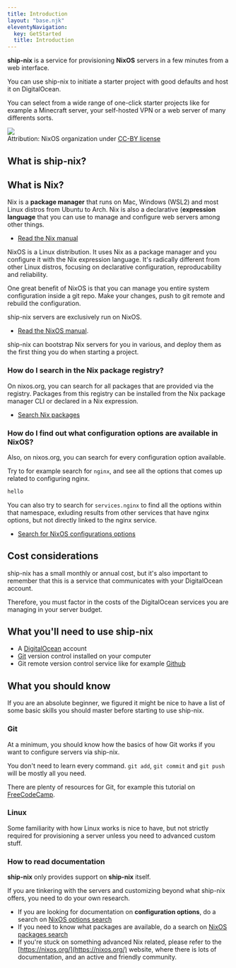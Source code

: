 ```yaml
---
title: Introduction
layout: "base.njk"
eleventyNavigation:
  key: GetStarted
  title: Introduction
---
```


**ship-nix** is a service for provisioning **NixOS** servers in a few minutes from a web interface.

You can use ship-nix to initiate a starter project with good defaults and host it on DigitalOcean.

You can select from a wide range of one-click starter projects like for example a Minecraft server, your self-hosted VPN or a web server of many differents sorts.

<div style={{paddingY: '2rem'}}>
    <img src="/img/nix-snowflake.svg" style={{maxWidth: "100px"}} />
    <div style={{fontSize: "0.8rem"}}>Attribution: NixOS organization under <a href="https://github.com/NixOS/nixos-artwork/tree/master/logo">CC-BY license</a></div>
</div>

## What is ship-nix?

## What is Nix?

Nix is a **package manager** that runs on Mac, Windows (WSL2) and most Linux distros from Ubuntu to Arch. Nix is also a declarative (**expression language** that you can use to manage and configure web servers among other things.

- [Read the Nix manual](https://nixos.org/manual/nix/stable/)

NixOS is a Linux distribution. It uses Nix as a package manager and you configure it with the Nix expression language. It's radically different from other Linux distros, focusing on declarative configuration, reproducability and reliability.

One great benefit of NixOS is that you can manage you entire system configuration inside a git repo. Make your changes, push to git remote and rebuild the configuration.

ship-nix servers are exclusively run on NixOS.

- [Read the NixOS manual](https://nixos.org/manual/nixos/stable/).

ship-nix can bootstrap Nix servers for you in various, and deploy them as the first thing you do when starting a project.

### How do I search in the Nix package registry?

On nixos.org, you can search for all packages that are provided via the registry. Packages from this registry can be installed from the Nix package manager CLI or declared in a Nix expression.

- [Search Nix packages](https://search.nixos.org/packages)

### How do I find out what configuration options are available in NixOS?

Also, on nixos.org, you can search for every configuration option available.

Try to for example search for `nginx`, and see all the options that comes up related to configuring nginx.

```bash
hello
```

You can also try to search for `services.nginx` to find all the options within that namespace, exluding results from other services that have nginx options, but not directly linked to the nginx service.

- [Search for NixOS configurations options](https://search.nixos.org/options?)

## Cost considerations

ship-nix has a small monthly or annual cost, but it's also important to remember that this is a service that communicates with your DigitalOcean account.

Therefore, you must factor in the costs of the DigitalOcean services you are managing in your server budget.

## What you'll need to use ship-nix

- A [DigitalOcean](https://m.do.co/c/d475371ec0e6) account
- [Git](https://git-scm.com/) version control installed on your computer
- Git remote version control service like for example [Github](https://github.com)

## What you should know

If you are an absolute beginner, we figured it might be nice to have a list of some basic skills you should master before starting to use ship-nix.

### Git

At a minimum, you should know how the basics of how Git works if you want to configure servers via ship-nix.

You don't need to learn every command. `git add`, `git commit` and `git push` will be mostly all you need.

There are plenty of resources for Git, for example this tutorial on [FreeCodeCamp](https://www.freecodecamp.org/news/learn-the-basics-of-git-in-under-10-minutes-da548267cc91/).

### Linux

Some familiarity with how Linux works is nice to have, but not strictly required for provisioning a server unless you need to advanced custom stuff.

### How to read documentation

**ship-nix** only provides support on **ship-nix** itself.

If you are tinkering with the servers and customizing beyond what ship-nix offers, you need to do your own research.

- If you are looking for documentation on **configuration options**, do a search on [NixOS options search](https://search.nixos.org/options?)
- If you need to know what packages are available, do a search on [NixOS packages search](https://search.nixos.org/packages?)
- If you're stuck on something advanced Nix related, please refer to the [https://nixos.org/](https://nixos.org/) website, where there is lots of documentation, and an active and friendly community.
